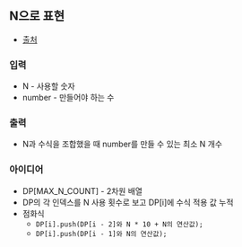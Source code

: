 ## N으로 표현

- [출처](https://programmers.co.kr/learn/courses/30/lessons/42895)

### 입력

- N - 사용할 숫자
- number - 만들어야 하는 수

### 출력

- N과 수식을 조합했을 때 number를 만들 수 있는 최소 N 개수

### 아이디어

- DP\[MAX_N_COUNT\] - 2차원 배열
- DP의 각 인덱스를 N 사용 횟수로 보고 DP\[i\]에 수식 적용 값 누적
- 점화식
  - `DP[i].push(DP[i - 2]와 N * 10 + N의 연산값);`
  - `DP[i].push(DP[i - 1]와 N의 연산값);`
